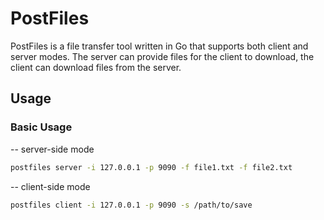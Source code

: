 # PostFiles

PostFiles is a file transfer tool written in Go that supports both client and server modes. The server can provide files for the client to download, the client can download files from the server.

## Usage
### Basic Usage
-- server-side mode
```bash
postfiles server -i 127.0.0.1 -p 9090 -f file1.txt -f file2.txt
```
-- client-side mode
```bash
postfiles client -i 127.0.0.1 -p 9090 -s /path/to/save
```
